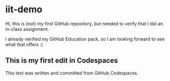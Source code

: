 # iit-demo

Hi, this is (not) my first GitHub repository, but needed to verify that I did an in-class assignment.

I already verified my GitHub Education pack, so I am looking forward to see what that offers :)

## This is my first edit in Codespaces
This text was written and committed from GitHub Codespaces.
